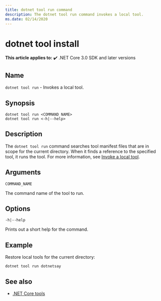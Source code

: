 ```yaml
---
title: dotnet tool run command
description: The dotnet tool run command invokes a local tool.
ms.date: 02/14/2020
---
```

# dotnet tool install

**This article applies to:** ✔️ .NET Core 3.0 SDK and later versions

## Name

`dotnet tool run` - Invokes a local tool.

## Synopsis

```dotnetcli
dotnet tool run <COMMAND NAME> 
dotnet tool run <-h|--help>
```

## Description

The `dotnet tool run` command searches tool manifest files that are in scope for the current directory. When it finds a reference to the specified tool, it runs the tool. For more information, see [Invoke a local tool](global-tools.md#invoke-a-local-tool).

## Arguments

`COMMAND_NAME`

The command name of the tool to run.

## Options

`-h|--help`

Prints out a short help for the command.

## Example

Restore local tools for the current directory:

`dotnet tool run dotnetsay`

## See also

- [.NET Core tools](global-tools.md)
